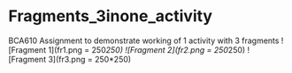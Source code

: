 # Fragments_3inone_activity
BCA610 Assignment to demonstrate working of 1 activity with 3 fragments
![Fragment 1](fr1.png = 250*250)
![Fragment 2](fr2.png = 250*250)
![Fragment 3](fr3.png = 250*250)

